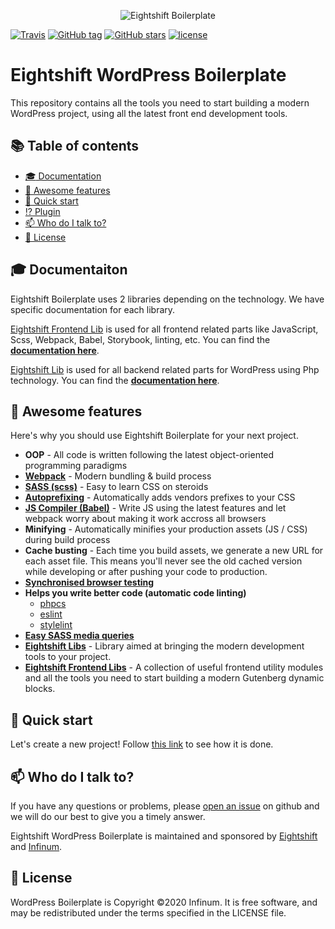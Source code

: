 <p align="center">
  <img alt="Eightshift Boilerplate" src="https://raw.githubusercontent.com/infinum/eightshift-frontend-libs/develop/package/logo.svg?raw=true&sanitize=true" />
</p>

[![Travis](https://img.shields.io/travis/infinum/eightshift-boilerplate.svg?style=for-the-badge)](https://travis-ci.org/infinum/eightshift-boilerplate)
[![GitHub tag](https://img.shields.io/github/tag/infinum/eightshift-boilerplate.svg?style=for-the-badge)](https://github.com/infinum/eightshift-boilerplate)
[![GitHub stars](https://img.shields.io/github/stars/infinum/eightshift-boilerplate.svg?style=for-the-badge&label=Stars)](https://github.com/infinum/eightshift-boilerplate/)
[![license](https://img.shields.io/github/license/infinum/eightshift-boilerplate.svg?style=for-the-badge)](https://github.com/infinum/eightshift-boilerplate)

# Eightshift WordPress Boilerplate

This repository contains all the tools you need to start building a modern WordPress project, using all the latest front end development tools.

## :books: Table of contents
- [:mortar_board: Documentation](#mortar_board-documentation)
- [:tada: Awesome features](#tada-awesome-features)
- [:rocket: Quick start](#rocket-quick-start)
- [:interrobang: Plugin](#interrobang-plugin)
- [:mailbox: Who do I talk to?](#mailbox-who-do-i-talk-to)
- [:scroll: License](#scroll-license)

## :mortar_board: Documentaiton
Eightshift Boilerplate uses 2 libraries depending on the technology. We have specific documentation for each library.

[Eightshift Frontend Lib](https://github.com/infinum/eightshift-frontend-libs) is used for all frontend related parts like JavaScript, Scss, Webpack, Babel, Storybook, linting, etc. You can find the **[documentation here](https://infinum.github.io/eightshift-frontend-libs/)**.

[Eightshift Lib](https://github.com/infinum/eightshift-libs) is used for all backend related parts for WordPress using Php technology. You can find the **[documentation here](https://infinum.github.io/eightshift-libs/)**.

## :tada: Awesome features

Here's why you should use Eightshift Boilerplate for your next project.

- **OOP** - All code is written following the latest object-oriented programming paradigms
- **[Webpack](https://webpack.js.org/)** - Modern bundling & build process
- **[SASS (scss)](https://sass-lang.com/)** - Easy to learn CSS on steroids
- **[Autoprefixing](https://autoprefixer.github.io/)** - Automatically adds vendors prefixes to your CSS
- **[JS Compiler (Babel)](https://babeljs.io/)** - Write JS using the latest features and let webpack worry about making it work accross all browsers
- **Minifying** - Automatically minifies your production assets (JS / CSS) during build process
- **Cache busting** - Each time you build assets, we generate a new URL for each asset file. This means you'll never see the old cached version while developing or after pushing your code to production.
- **[Synchronised browser testing](https://www.browsersync.io/)**
- **Helps you write better code (automatic code linting)**
  - [phpcs](https://github.com/squizlabs/PHP_CodeSniffer)
  - [eslint](https://eslint.org/)
  - [stylelint](https://stylelint.io/)
- **[Easy SASS media queries](https://github.com/infinum/media-blender)**
- **[Eightshift Libs](https://github.com/infinum/eightshift-libs)** - Library aimed at bringing the modern development tools to your project.
- **[Eightshift Frontend Libs](https://github.com/infinum/eightshift-frontend-libs)** - A collection of useful frontend utility modules and all the tools you need to start building a modern Gutenberg dynamic blocks.

## :rocket: Quick start 

Let's create a new project! Follow [this link](https://github.com/infinum/eightshift-boilerplate/wiki) to see how it is done.

## :mailbox: Who do I talk to?

If you have any questions or problems, please [open an issue](https://github.com/infinum/eightshift-boilerplate/issues) on github and we will do our best to give you a timely answer.

Eightshift WordPress Boilerplate is maintained and sponsored by
[Eightshift](https://eightshift.com) and [Infinum](https://infinum.co).

## :scroll: License

WordPress Boilerplate is Copyright ©2020 Infinum. It is free software, and may be redistributed under the terms specified in the LICENSE file.
